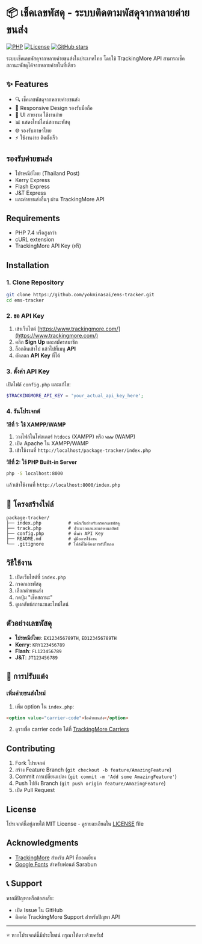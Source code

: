 # 📦 เช็คเลขพัสดุ - ระบบติดตามพัสดุจากหลายค่ายขนส่ง

[![PHP](https://img.shields.io/badge/PHP-7.4+-blue.svg)](https://php.net)
[![License](https://img.shields.io/badge/License-MIT-green.svg)](LICENSE)
[![GitHub stars](https://img.shields.io/github/stars/yourusername/package-tracker.svg)](https://github.com/yourusername/package-tracker/stargazers)

ระบบเช็คเลขพัสดุจากหลายค่ายขนส่งในประเทศไทย โดยใช้ TrackingMore API สามารถเช็คสถานะพัสดุได้จากหลายค่ายในที่เดียว

## ✨ Features

- 🔍 เช็คเลขพัสดุจากหลายค่ายขนส่ง
- 📱 Responsive Design รองรับมือถือ
- 🎨 UI สวยงาม ใช้งานง่าย
- 📊 แสดงไทม์ไลน์สถานะพัสดุ
- 🌐 รองรับภาษาไทย
- ⚡ ใช้งานง่าย ติดตั้งเร็ว

## รองรับค่ายขนส่ง

- ไปรษณีย์ไทย (Thailand Post)
- Kerry Express
- Flash Express
- J&T Express
- และค่ายขนส่งอื่นๆ ผ่าน TrackingMore API

## Requirements

- PHP 7.4 หรือสูงกว่า
- cURL extension
- TrackingMore API Key (ฟรี)

## Installation

### 1. Clone Repository
```bash
git clone https://github.com/yokminasai/ems-tracker.git
cd ems-tracker
```

### 2. ขอ API Key
1. เข้าเว็บไซต์ [https://www.trackingmore.com/](https://www.trackingmore.com/)
2. คลิก **Sign Up** และสมัครสมาชิก
3. ล็อกอินเข้าไป แล้วไปที่เมนู **API**
4. คัดลอก **API Key** ที่ได้

### 3. ตั้งค่า API Key
เปิดไฟล์ `config.php` และแก้ไข:
```php
$TRACKINGMORE_API_KEY = 'your_actual_api_key_here';
```

### 4. รันโปรเจกต์

**วิธีที่ 1: ใช้ XAMPP/WAMP**
1. วางไฟล์ในโฟลเดอร์ `htdocs` (XAMPP) หรือ `www` (WAMP)
2. เปิด Apache ใน XAMPP/WAMP
3. เข้าใช้งานที่ `http://localhost/package-tracker/index.php`

**วิธีที่ 2: ใช้ PHP Built-in Server**
```bash
php -S localhost:8000
```
แล้วเข้าใช้งานที่ `http://localhost:8000/index.php`

## 📁 โครงสร้างไฟล์

```
package-tracker/
├── index.php          # หน้าเว็บสำหรับกรอกเลขพัสดุ
├── track.php          # ประมวลผลและแสดงผลลัพธ์
├── config.php         # ตั้งค่า API Key
├── README.md          # คู่มือการใช้งาน
└── .gitignore         # ไฟล์ที่ไม่ต้องการอัปโหลด
```

## วิธีใช้งาน

1. เปิดเว็บไซต์ที่ `index.php`
2. กรอกเลขพัสดุ
3. เลือกค่ายขนส่ง
4. กดปุ่ม "เช็คสถานะ"
5. ดูผลลัพธ์สถานะและไทม์ไลน์

## ตัวอย่างเลขพัสดุ

- **ไปรษณีย์ไทย**: `EX123456789TH`, `ED123456789TH`
- **Kerry**: `KRY123456789`
- **Flash**: `FL123456789`
- **J&T**: `JT123456789`

## 🔧 การปรับแต่ง

### เพิ่มค่ายขนส่งใหม่
1. เพิ่ม option ใน `index.php`:
```html
<option value="carrier-code">ชื่อค่ายขนส่ง</option>
```

2. ดูรายชื่อ carrier code ได้ที่ [TrackingMore Carriers](https://www.trackingmore.com/carriers.html)

## Contributing

1. Fork โปรเจกต์
2. สร้าง Feature Branch (`git checkout -b feature/AmazingFeature`)
3. Commit การเปลี่ยนแปลง (`git commit -m 'Add some AmazingFeature'`)
4. Push ไปยัง Branch (`git push origin feature/AmazingFeature`)
5. เปิด Pull Request

## License

โปรเจกต์นี้อยู่ภายใต้ MIT License - ดูรายละเอียดใน [LICENSE](LICENSE) file

##  Acknowledgments

- [TrackingMore](https://www.trackingmore.com/) สำหรับ API ที่ยอดเยี่ยม
- [Google Fonts](https://fonts.google.com/) สำหรับฟอนต์ Sarabun

## 📞 Support

หากมีปัญหาหรือข้อสงสัย:
- เปิด Issue ใน GitHub
- ติดต่อ TrackingMore Support สำหรับปัญหา API

---

⭐ หากโปรเจกต์นี้มีประโยชน์ กรุณาให้ดาวด้วยครับ! 
